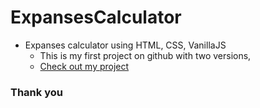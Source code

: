 # ExpansesCalculator
* Expanses calculator using HTML, CSS, VanillaJS
  * This is my first project on github with two versions,
  * [Check out my project](https://vanillaexpensecalculator.netlify.app/)
### Thank you
